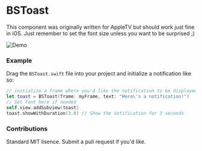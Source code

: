# BSToast
This component was originally written for AppleTV but should work just fine in iOS. Just remember to set the font size unless you want to be surprised ;)

![Demo](http://i.imgur.com/EONPskr.gif)

### Example
Drag the `BSToast.swift` file into your project and initialize a notification like so:

```swift
// initialize a frame where you'd like the notification to be displayed
let toast = BSToast(frame: myFrame, text: "Here\'s a notification!")
// Set font here if needed
self.view.addSubview(toast)
toast.showWithDuration(3.0) // Show the notification for 3 seconds
```

### Contributions
Standard MIT lisence. Submit a pull request if you'd like.
